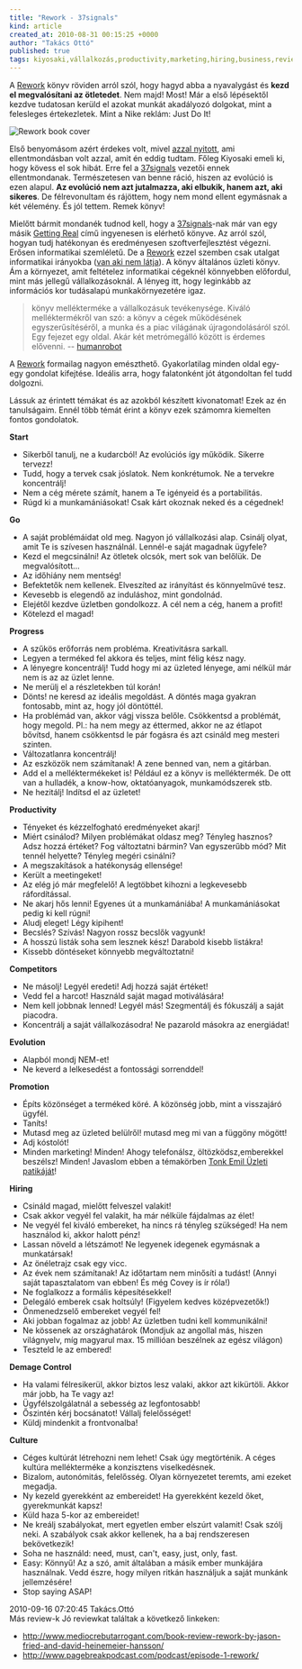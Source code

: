 ```yaml
---
title: "Rework - 37signals"
kind: article
created_at: 2010-08-31 00:15:25 +0000
author: "Takács Ottó"
published: true
tags: kiyosaki,vállalkozás,productivity,marketing,hiring,business,review
---
```

A [Rework](http://37signals.com/rework/) könyv röviden arról szól, hogy hagyd abba a nyavalygást és __kezd el megvalósítani az ötletedet__. Nem majd! Most! Már a első lépésektől kezdve tudatosan kerüld el azokat munkát akadályozó dolgokat, mint a felesleges értekezletek. Mint a Nike reklám: Just Do It!

![Rework book cover](http://www.qualityontime.eu/sites/default/files/rework.jpg)

<!--break-->

Első benyomásom azért érdekes volt, mivel [azzal nyitott](http://37signals.com/svn/posts/1555-learning-from-failure-is-overrated "Learning from failure is overrated"), ami ellentmondásban volt azzal, amit én eddig tudtam. Főleg Kiyosaki emeli ki, hogy kövess el sok hibát. Erre fel a [37signals](http://37signals.com/) vezetői ennek ellentmondanak. Természetesen van benne ráció, hiszen az evolúció is ezen alapul. __Az evolúció nem azt jutalmazza, aki elbukik, hanem azt, aki sikeres__. De félrevonultam és rájöttem, hogy nem mond ellent egymásnak a két vélemény. És jól tettem. Remek könyv!

Mielőtt bármit mondanék tudnod kell, hogy a [37signals](http://37signals.com/)-nak már van egy másik [Getting Real](http://gettingreal.37signals.com/) című ingyenesen is elérhető könyve. Az arról szól, hogyan tudj hatékonyan és eredményesen szoftverfejlesztést végezni. Erősen informatikai szemléletű. De a [Rework](http://37signals.com/rework/) ezzel szemben csak utalgat informatikai irányokba ([van aki nem látja][1]). A könyv általános üzleti könyv. Ám a környezet, amit feltételez informatikai cégeknél könnyebben előfordul, mint más jellegű vállalkozásoknál. A lényeg itt, hogy leginkább az információs kor tudásalapú munkakörnyezetére igaz.

>könyv mellékterméke a vállalkozásuk tevékenysége. Kiváló melléktermékről van szó: a könyv a cégek működésének egyszerűsítéséről, a munka és a piac világának újragondolásáról szól. Egy fejezet egy oldal. Akár két metrómegálló között is érdemes elővenni.  -- [humanrobot](http://humanrobot.biz/0002.htm)

A [Rework](http://37signals.com/rework/) formailag nagyon emészthető. Gyakorlatilag minden oldal egy-egy gondolat kifejtése. Ideális arra, hogy falatonként jót átgondoltan fel tudd dolgozni.

Lássuk az érintett témákat és az azokból készített kivonatomat! Ezek az én tanulságaim. Ennél több témát érint a könyv ezek számomra kiemelten fontos gondolatok.

**Start**

- Sikerből tanulj, ne a kudarcból! Az evolúciós így működik. Sikerre tervezz!
- Tudd, hogy a tervek csak jóslatok. Nem konkrétumok. Ne a tervekre koncentrálj!
- Nem a cég mérete számít, hanem a Te igényeid és a portabilitás.
- Rúgd ki a munkamániásokat! Csak kárt okoznak neked és a cégednek!

**Go**

- A saját problémáidat old meg. Nagyon jó vállalkozási alap. Csinálj olyat, amit Te is szívesen használnál. Lennél-e saját magadnak ügyfele?
- Kezd el megcsinálni! Az ötletek olcsók, mert sok van belőlük. De megvalósított...
- Az időhiány nem mentség! 
- Befektetők nem kellenek. Elveszíted az irányítást és könnyelművé tesz.
- Kevesebb is elegendő az induláshoz, mint gondolnád.
- Elejétől kezdve üzletben gondolkozz. A cél nem a cég, hanem a profit!
- Kötelezd el magad!

**Progress**

- A szűkös erőforrás nem probléma. Kreativitásra sarkall.
- Legyen a terméked fel akkora és teljes, mint félig kész nagy.
- A lényegre koncentrálj! Tudd hogy mi az üzleted lényege, ami nélkül már nem is az az üzlet lenne.
- Ne merülj el a részletekben túl korán!
- Dönts! ne keresd az ideális megoldást. A döntés maga gyakran fontosabb, mint az, hogy jól döntöttél.
- Ha problémád van, akkor vágj vissza belőle. Csökkentsd a problémát, hogy megold. Pl.: ha nem megy az éttermed, akkor ne az étlapot bővítsd, hanem csökkentsd le pár fogásra és azt csináld meg mesteri szinten.
- Változatlanra koncentrálj!
- Az eszközök nem számítanak! A zene benned van, nem a gitárban.
- Add el a melléktermékeket is! Például ez a könyv is melléktermék. De ott van a hulladék, a know-how, oktatóanyagok, munkamódszerek stb.
- Ne hezitálj! Indítsd el az üzletet!

**Productivity**

- Tényeket és kézzelfogható eredményeket akarj!
- Miért csinálod? Milyen problémákat oldasz meg? Tényleg hasznos? Adsz hozzá értéket? Fog változtatni bármin? Van egyszerűbb mód? Mit tennél helyette? Tényleg megéri csinálni?
- A megszakítások a hatékonyság ellensége!
- Került a meetingeket!
- Az elég jó már megfelelő! A legtöbbet kihozni a legkevesebb ráfordítással.
- Ne akarj hős lenni! Egyenes út a munkamániába! A munkamániásokat pedig ki kell rúgni!
- Aludj eleget! Légy kipihent!
- Becslés? Szívás! Nagyon rossz becslők vagyunk!
- A hosszú listák soha sem lesznek kész! Darabold kisebb listákra!
- Kissebb döntéseket könnyebb megváltoztatni!

**Competitors**

- Ne másolj! Legyél eredeti! Adj hozzá saját értéket!
- Vedd fel a harcot! Használd saját magad motiválására!
- Nem kell jobbnak lenned! Legyél más! Szegmentálj és fókuszálj a saját piacodra.
- Koncentrálj a saját vállalkozásodra! Ne pazarold másokra az energiádat!

**Evolution**

- Alapból mondj NEM-et!
- Ne keverd a lelkesedést a fontossági sorrenddel!

**Promotion**

- Építs közönséget a terméked köré. A közönség jobb, mint a visszajáró ügyfél.
- Taníts!
- Mutasd meg az üzleted belülről! mutasd meg mi van a függöny mögött!
- Adj kóstolót!
- Minden marketing! Minden! Ahogy telefonálsz, öltözködsz,emberekkel beszélsz! Minden! Javaslom ebben a témakörben [Tonk Emil Üzleti patikáját](http://www.qualityontime.eu/review/tonk-emil-uzleti-patika-1)!

**Hiring**

- Csináld magad, mielőtt felveszel valakit!
- Csak akkor vegyél fel valakit, ha már nélküle fájdalmas az élet!
- Ne vegyél fel kiváló embereket, ha nincs rá tényleg szükséged! Ha nem használod ki, akkor halott pénz!
- Lassan növeld a létszámot! Ne legyenek idegenek egymásnak a munkatársak!
- Az önéletrajz csak egy vicc.
- Az évek nem számítanak! Az időtartam nem minősíti a tudást! (Annyi saját  tapasztalatom van ebben! És még Covey is ír róla!)
- Ne foglalkozz a formális képesítésekkel!
- Delegáló emberek csak holtsúly! (Figyelem kedves középvezetők!)
- Önmenedzselő embereket vegyél fel!
- Aki jobban fogalmaz az jobb! Az üzletben tudni kell kommunikálni!
- Ne kössenek az országhatárok (Mondjuk az angollal más, hiszen világnyelv, míg magyarul max. 15 millióan beszélnek az egész világon)
- Teszteld le az embered!

**Demage Control**

- Ha valami félresikerül, akkor biztos lesz valaki, akkor azt kikürtöli. Akkor már jobb, ha Te vagy az!
- Ügyfélszolgálatnál a sebesség az legfontosabb!
- Őszintén kérj bocsánatot! Vállalj felelősséget!
- Küldj mindenkit a frontvonalba!

**Culture**

- Céges kultúrát létrehozni nem lehet! Csak úgy megtörténik. A céges kultúra mellékterméke a konzisztens viselkedésnek.
- Bizalom, autonómitás, felelősség. Olyan környezetet teremts, ami ezeket megadja.
- Ny kezeld gyerekként az embereidet! Ha gyerekként kezeld őket, gyerekmunkát kapsz!
- Küld haza 5-kor az embereidet!
- Ne kreálj szabályokat, mert egyetlen ember elszúrt valamit! Csak szólj neki. A szabályok csak akkor kellenek, ha a baj rendszeresen bekövetkezik!
- Soha ne használd: need, must, can't, easy, just, only, fast.
- Easy: Könnyű! Az a szó, amit általában a másik ember munkájára használnak. Vedd észre, hogy milyen ritkán használjuk a saját munkánk jellemzésére!
- Stop saying ASAP!

[1]: http://weblabor.hu/konyvek/rework "Áttekinthető, érdekes, könnyen feldolgozható példákon keresztül mutatja be, hogy miként változott meg az Internet elterjedése és a nyílt forráskódú fejlesztések eredményeként az egész üzleti világ, hogy mennyi előnyünk származhat ezekből a változásokból, és leginkább, hogy hogyan tudjuk mindezt a saját hasznunkra fordítani."


<div class='old-comments'>
		<div class='one-old-comment'>
			<span class='comment-date'>2010-09-16 07:20:45</span>
			<span class='commenter-name'>Takács.Ottó</span>
			<div class='comment-body'>
				<span class='comment-title'>Más review-k</comment>
				Jó reviewkat találtak a következő linkeken:

- http://www.mediocrebutarrogant.com/book-review-rework-by-jason-fried-and-david-heinemeier-hansson/
- http://www.pagebreakpodcast.com/podcast/episode-1-rework/
			</div>
		</div>
		</div>